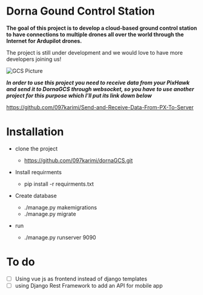 # Dorna Gound Control Station

**The goal of this project is to develop a cloud-based ground control station to have connections to multiple drones all over the world through the Internet  for Ardupilot drones.**

The project is still under development and we would love to have more developers joining us!

![GCS Picture](https://ibb.co/nfBNLdF)

***In order to use this project you need to receive data from your PixHawk and send it to DornaGCS through websocket, so you have to use another project for this purpose which I'll put its link down below***

https://github.com/097karimi/Send-and-Receive-Data-From-PX-To-Server


# Installation

 - clone the project
   - https://github.com/097karimi/dornaGCS.git
 
 - Install requirments
   - pip install -r requirments.txt
 
 - Create database
   - ./manage.py makemigrations
   - ./manage.py migrate
 
 - run
   - ./manage.py runserver 9090

# To do
- [ ] Using vue js as frontend instead of django templates
- [ ] using Django Rest Framework to add an API for mobile app
